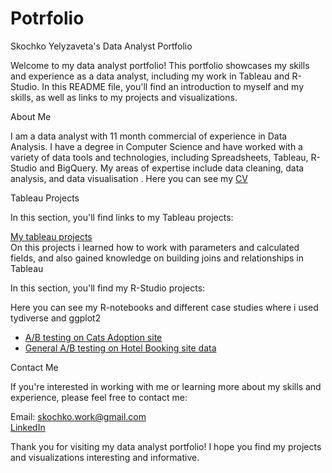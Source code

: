 # Potrfolio

Skochko Yelyzaveta's Data Analyst Portfolio

Welcome to my data analyst portfolio! This portfolio showcases my skills and experience as a data analyst, including my work in Tableau and R-Studio. In this README file, you'll find an introduction to myself and my skills, as well as links to my projects and visualizations.

About Me

I am a data analyst with 11 month commercial of experience in Data Analysis. I have a degree in Computer Science and have worked with a variety of data tools and technologies, including Spreadsheets, Tableau, R-Studio and BigQuery. My areas of expertise include data cleaning, data analysis, and data visualisation . Here you can see my [CV](SkochkoYD.pdf)


Tableau Projects

In this section, you'll find links to my Tableau projects:

[My tableau projects](https://public.tableau.com/app/profile/yelyzaveta4547)  
On this projects i learned how to work with parameters and calculated fields, and also gained knowledge on building joins and relationships in Tableau


In this section, you'll find my R-Studio projects:
 
Here you can see my R-notebooks and different case studies where i used tydiverse and ggplot2  
-   [A/B testing on Cats Adoption site](cats/cats.md)  
-   [General A/B testing on Hotel Booking site data](booking/a_b_test.md)

Contact Me

If you're interested in working with me or learning more about my skills and experience, please feel free to contact me:

Email: skochko.work@gmail.com  
[LinkedIn](  https://www.linkedin.com/in/yelyzaveta-skochko/)  

Thank you for visiting my data analyst portfolio! I hope you find my projects and visualizations interesting and informative.
